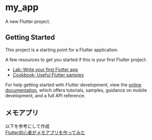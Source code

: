# my_app

A new Flutter project.

## Getting Started

This project is a starting point for a Flutter application.

A few resources to get you started if this is your first Flutter project:

- [Lab: Write your first Flutter app](https://docs.flutter.dev/get-started/codelab)
- [Cookbook: Useful Flutter samples](https://docs.flutter.dev/cookbook)

For help getting started with Flutter development, view the
[online documentation](https://docs.flutter.dev/), which offers tutorials,
samples, guidance on mobile development, and a full API reference.

## メモアプリ

以下を参考にして作成  
[Flutter初心者がメモアプリを作ってみた](https://qiita.com/kitaji12/items/5d5e84c323b4560e8e60)
